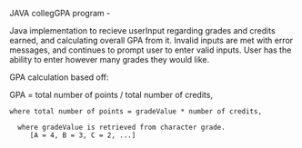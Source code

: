 JAVA collegGPA program -

Java implementation to recieve userInput regarding grades and credits earned, and calculating overall GPA from it. 
Invalid inputs are met with error messages, and continues to prompt user to enter valid inputs. 
User has the ability to enter however many grades they would like.

GPA calculation based off: 

  GPA = total number of points / total number of credits,

    where total number of points = gradeValue * number of credits,

      where gradeValue is retrieved from character grade. 
         [A = 4, B = 3, C = 2, ...]
